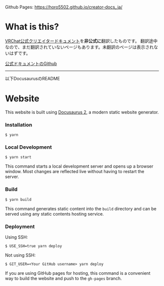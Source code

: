 Github Pages: https://horo5502.github.io/creator-docs_ja/

# What is this?
[VRChat公式クリエイタードキュメント](https://creators.vrchat.com/)を**非公式に**翻訳したものです。
翻訳途中なので、まだ翻訳されていないページもあります。未翻訳のページは表示されないはずです。

[公式ドキュメントのGithub](https://github.com/vrchat-community/creator-docs)

---
以下DocusaurusのREADME
# Website

This website is built using [Docusaurus 2](https://docusaurus.io/), a modern static website generator.

### Installation

```
$ yarn
```

### Local Development

```
$ yarn start
```

This command starts a local development server and opens up a browser window. Most changes are reflected live without having to restart the server.

### Build

```
$ yarn build
```

This command generates static content into the `build` directory and can be served using any static contents hosting service.

### Deployment

Using SSH:

```
$ USE_SSH=true yarn deploy
```

Not using SSH:

```
$ GIT_USER=<Your GitHub username> yarn deploy
```

If you are using GitHub pages for hosting, this command is a convenient way to build the website and push to the `gh-pages` branch.
